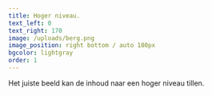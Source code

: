 ```yaml
---
title: Hoger niveau.
text_left: 0
text_right: 170
image: /uploads/berg.png
image_position: right bottom / auto 180px
bgcolor: lightgray
order: 1
---
```


Het juiste beeld kan de inhoud naar een hoger niveau tillen.